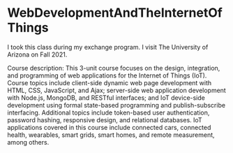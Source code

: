 # WebDevelopmentAndTheInternetOfThings

I took this class during my exchange program. I visit The University of Arizona on Fall 2021.

Course description:
This 3-unit course focuses on the design, integration, and programming of web applications for the Internet of Things (IoT). Course topics include client-side dynamic web page development with HTML, CSS, JavaScript, and Ajax; server-side web application development with Node.js, MongoDB, and RESTful interfaces; and IoT device-side development using formal state-based programming and publish-subscribe interfacing. Additional topics include token-based user authentication, password hashing, responsive design, and relational databases. IoT applications covered in this course include connected cars, connected health, wearables, smart grids, smart homes, and remote measurement, among others.
